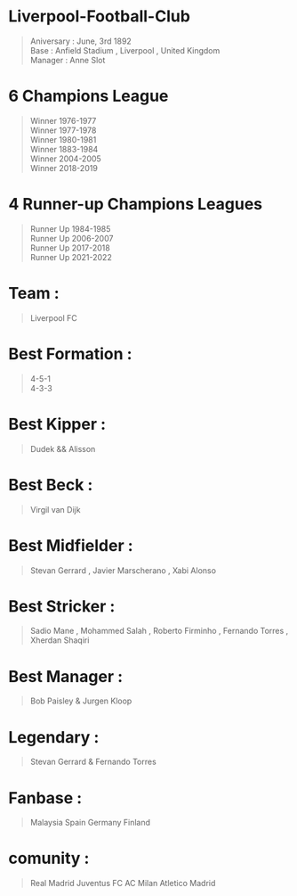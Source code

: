 # Liverpool-Football-Club
> Aniversary : June, 3rd 1892 <br>
> Base : Anfield Stadium , Liverpool , United Kingdom <br>
> Manager : Anne Slot <br> 

# 6 Champions League
  > Winner 1976-1977 <br>
  > Winner 1977-1978 <br>
  > Winner 1980-1981 <br>
  > Winner 1883-1984 <br>
  > Winner 2004-2005 <br>
  > Winner 2018-2019 <br>

# 4 Runner-up Champions Leagues
   > Runner Up 1984-1985 <br>
   > Runner Up 2006-2007 <br>
   > Runner Up 2017-2018 <br>
   > Runner Up 2021-2022 <br>



# Team :
  > Liverpool FC 
# Best Formation :
  > 4-5-1 <br>
  > 4-3-3 <br>
# Best Kipper :
  > Dudek && Alisson 
# Best Beck :
  > Virgil van Dijk 
# Best Midfielder : 
  > Stevan Gerrard , Javier Marscherano , Xabi Alonso
# Best Stricker :
  > Sadio Mane , Mohammed Salah , Roberto Firminho , Fernando Torres , Xherdan Shaqiri
# Best Manager : 
  > Bob Paisley & Jurgen Kloop 
# Legendary :
  > Stevan Gerrard & Fernando Torres 
# Fanbase : 
  > Malaysia
  > Spain
  > Germany
  > Finland
# comunity :
  > Real Madrid
  > Juventus FC
  > AC Milan
  > Atletico Madrid
